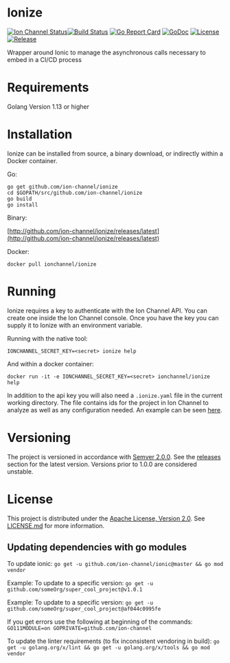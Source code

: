 # Ionize
[![Ion Channel Status](https://api.ionchannel.io/v1/report/getBadge?project_id=7f20da66-ea04-4a18-b772-04aebe6b8690&branch=master)](http://console.ionchannel.io/)[![Build Status](https://travis-ci.org/ion-channel/ionize.svg?branch=master)](https://travis-ci.org/ion-channel/ionize)
[![Go Report Card](https://goreportcard.com/badge/github.com/ion-channel/ionize)](https://goreportcard.com/report/github.com/ion-channel/ionize)
[![GoDoc](https://godoc.org/github.com/ion-channel/ionize?status.svg)](https://godoc.org/github.com/ion-channel/ionize)
[![License](https://img.shields.io/badge/License-Apache%202.0-blue.svg)](https://github.com/ion-channel/ionize/blob/master/LICENSE.md)
[![Release](https://img.shields.io/github/release/ion-channel/ionize.svg)](https://github.com/ion-channel/ionize/releases/latest)

Wrapper around Ionic to manage the asynchronous calls necessary to embed in a CI/CD process

# Requirements
Golang Version 1.13 or higher

# Installation
Ionize can be installed from source, a binary download, or indirectly within a Docker
container.

Go:

```
go get github.com/ion-channel/ionize
cd $GOPATH/src/github.com/ion-channel/ionize
go build
go install
```

Binary:

[http://github.com/ion-channel/ionize/releases/latest](http://github.com/ion-channel/ionize/releases/latest)


Docker:

```
docker pull ionchannel/ionize
```

# Running
Ionize requires a key to authenticate with the Ion Channel API.  You can create one inside
the Ion Channel console.  Once you have the key you can supply it to Ionize with an environment
variable.

Running with the native tool:

```
IONCHANNEL_SECRET_KEY=<secret> ionize help
```



And within a docker container:

```
docker run -it -e IONCHANNEL_SECRET_KEY=<secret> ionchannel/ionize help
```



In addition to the api key you will also need a `.ionize.yaml` file in the current
working directory. The file contains ids for the project in Ion Channel to analyze as
well as any configuration needed.  An example can be seen [here](https://github.com/ion-channel/ionize/blob/master/.ionize.yaml.example).

# Versioning

The project is versioned in accordance with [Semver 2.0.0](http://semver.org).  See the [releases](https://github.com/ion-channel/ionic/releases) section for the latest version.  Versions prior to 1.0.0 are considered unstable.

# License
This project is distributed under the [Apache License, Version 2.0](http://www.apache.org/licenses/LICENSE-2.0).  See [LICENSE.md](./LICENSE.md) for more information.


## Updating dependencies with go modules
To update ionic:
`go get -u github.com/ion-channel/ionic@master && go mod vendor`

Example: To update to a specific version:
`go get -u github.com/someOrg/super_cool_project@v1.0.1`

Example: To update to a specific version:
`go get -u github.com/someOrg/super_cool_project@af044c0995fe`

If you get errors use the following at beginning of the commands:
`GO111MODULE=on GOPRIVATE=github.com/ion-channel`

To update the linter requirements (to fix inconsistent vendoring in build):
`go get -u golang.org/x/lint && go get -u golang.org/x/tools && go mod vendor`
